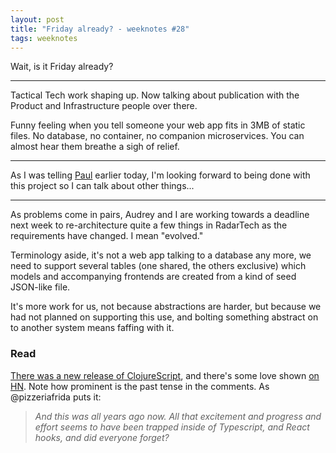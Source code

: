 ```yaml
---
layout: post
title: "Friday already? - weeknotes #28"
tags: weeknotes
---
```



Wait, is it Friday already?

---

Tactical Tech work shaping up. Now talking about publication with the Product and Infrastructure people over there.

Funny feeling when you tell someone your web app fits in 3MB of static files. No database, no container, no companion microservices. You can almost hear them breathe a sigh of relief.

---

As I was telling [Paul](https://paul.cx/) earlier today, I'm looking forward to being done with this project so I can talk about other things...

---

As problems come in pairs, Audrey and I are working towards a deadline next week to re-architecture quite a few things in RadarTech as the requirements have changed. I mean "evolved."

Terminology aside, it's not a web app talking to a database any more, we need to support several tables (one shared, the others exclusive) which models and accompanying frontends are created from a kind of seed JSON-like file.

It's more work for us, not because abstractions are harder, but because we had not planned on supporting this use, and bolting something abstract on to another system means faffing with it.

### Read

[There was a new release of ClojureScript](https://clojurescript.org/news/2021-04-06-release), and there's some love shown [on HN](https://news.ycombinator.com/item?id=26713329). Note how prominent is the past tense in the comments. As @pizzeriafrida puts it:

> _And this was all years ago now. All that excitement and progress and effort seems to have been trapped inside of Typescript, and React hooks, and did everyone forget?_
